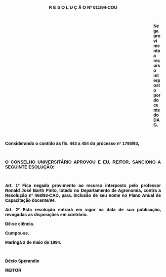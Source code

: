 <BODY TEXT="#000000">

<B><FONT FACE="Arial" SIZE=2><P ALIGN="JUSTIFY"></P>
</FONT><FONT FACE="Arial"><P ALIGN="CENTER">R E S O L U &Ccedil; &Atilde; O  Nº 011/94-COU</P>
<P ALIGN="JUSTIFY"></P>
<P ALIGN="JUSTIFY">&nbsp;</P><DIR>
<DIR>
<DIR>
<DIR>
<DIR>
<DIR>
<DIR>
<DIR>
<DIR>
<DIR>
<DIR>
<DIR>

<P ALIGN="JUSTIFY">Nega provimento a recurso interposto por docente do DAG.</P>
<P ALIGN="JUSTIFY"></P>
</B><P ALIGN="JUSTIFY">&nbsp;</P></DIR>
</DIR>
</DIR>
</DIR>
</DIR>
</DIR>
</DIR>
</DIR>
</DIR>
</DIR>
</DIR>
</DIR>

<P ALIGN="JUSTIFY">Considerando o contido &agrave;s fls. 443 a 454 <B>do processo nº 1795/93,</P>
</B><P ALIGN="JUSTIFY"></P>
<P ALIGN="JUSTIFY">&nbsp;</P>
<P ALIGN="JUSTIFY">O CONSELHO UNIVERSIT&Aacute;RIO APROVOU E EU, REITOR, SANCIONO A SEGUINTE ESOLU&Ccedil;&Atilde;O:</P>
<P ALIGN="JUSTIFY"></P>
<P ALIGN="JUSTIFY">&nbsp;</P>
<B><P ALIGN="JUSTIFY">Art. 1º</B> Fica negado provimento ao recurso interposto pelo professor <B>Ronald Jos&eacute; Barth Pinto</B>, lotado no Departamento de Agronomia, contra a Resolu&ccedil;&atilde;o nº 468/93-CAD, para. inclus&atilde;o de seu nome no Plano Anual de Capacita&ccedil;&atilde;o docente/94.</P>
<B><P ALIGN="JUSTIFY">Art. 2º</B> Esta resolu&ccedil;&atilde;o entrar&aacute; em vigor na data de sua publica&ccedil;&atilde;o, revogadas as disposi&ccedil;&otilde;es em contr&aacute;rio.</P>
<P ALIGN="JUSTIFY">D&ecirc;-se ci&ecirc;ncia.</P>
<P ALIGN="JUSTIFY">Cumpra-se.</P>
<P ALIGN="JUSTIFY"></P>
<P ALIGN="JUSTIFY">Maring&aacute; 2 de maio de 1994.</P>
<P ALIGN="JUSTIFY"></P>
<P ALIGN="JUSTIFY">&nbsp;</P>
<P ALIGN="JUSTIFY">D&eacute;cio Sperandio</P>
<B><P ALIGN="JUSTIFY">REITOR</P></B></FONT></BODY>
